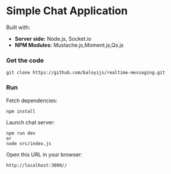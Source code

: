 # Simple Chat Application

Built with:

  - <strong>Server side:</strong> Node.js, Socket.io
  - <strong>NPM Modules:</strong> Mustache.js,Moment.js,Qs.js

### Get the code

    git clone https://github.com/baloyijs/realtime-messaging.git

### Run

Fetch dependencies:

    npm install

Launch chat server:

    npm run dev
    or 
    node src/index.js

Open this URL in your browser:

    http://localhost:3000//
